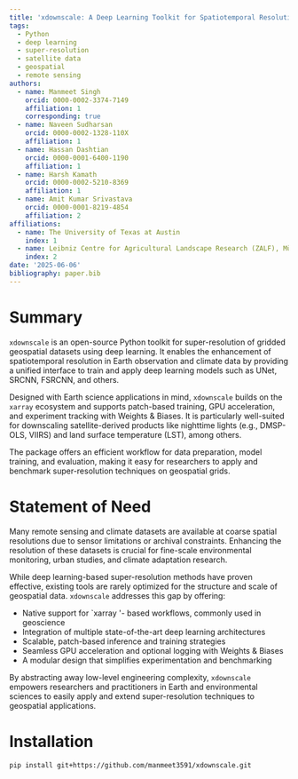 ```yaml
---
title: 'xdownscale: A Deep Learning Toolkit for Spatiotemporal Resolution Enhancement of Gridded Data'
tags:
  - Python
  - deep learning
  - super-resolution
  - satellite data
  - geospatial
  - remote sensing
authors:
  - name: Manmeet Singh
    orcid: 0000-0002-3374-7149
    affiliation: 1
    corresponding: true
  - name: Naveen Sudharsan
    orcid: 0000-0002-1328-110X
    affiliation: 1
  - name: Hassan Dashtian
    orcid: 0000-0001-6400-1190
    affiliation: 1
  - name: Harsh Kamath
    orcid: 0000-0002-5210-8369
    affiliation: 1
  - name: Amit Kumar Srivastava
    orcid: 0000-0001-8219-4854
    affiliation: 2
affiliations:
  - name: The University of Texas at Austin
    index: 1
  - name: Leibniz Centre for Agricultural Landscape Research (ZALF), Müncheberg, Germany
    index: 2
date: '2025-06-06'
bibliography: paper.bib
---
```


# Summary

`xdownscale` is an open-source Python toolkit for super-resolution of gridded geospatial datasets using deep learning. It enables the enhancement of spatiotemporal resolution in Earth observation and climate data by providing a unified interface to train and apply deep learning models such as UNet, SRCNN, FSRCNN, and others.

Designed with Earth science applications in mind, `xdownscale` builds on the `xarray` ecosystem and supports patch-based training, GPU acceleration, and experiment tracking with Weights & Biases. It is particularly well-suited for downscaling satellite-derived products like nighttime lights (e.g., DMSP-OLS, VIIRS) and land surface temperature (LST), among others.

The package offers an efficient workflow for data preparation, model training, and evaluation, making it easy for researchers to apply and benchmark super-resolution techniques on geospatial grids.

# Statement of Need

Many remote sensing and climate datasets are available at coarse spatial resolutions due to sensor limitations or archival constraints. Enhancing the resolution of these datasets is crucial for fine-scale environmental monitoring, urban studies, and climate adaptation research.

While deep learning-based super-resolution methods have proven effective, existing tools are rarely optimized for the structure and scale of geospatial data. `xdownscale` addresses this gap by offering:

- Native support for `xarray '- based workflows, commonly used in geoscience
- Integration of multiple state-of-the-art deep learning architectures
- Scalable, patch-based inference and training strategies
- Seamless GPU acceleration and optional logging with Weights & Biases
- A modular design that simplifies experimentation and benchmarking

By abstracting away low-level engineering complexity, `xdownscale` empowers researchers and practitioners in Earth and environmental sciences to easily apply and extend super-resolution techniques to geospatial applications.

# Installation

```bash
pip install git+https://github.com/manmeet3591/xdownscale.git
